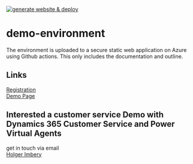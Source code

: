 [![generate website & deploy](https://github.com/the-cognitiveservices-ninja/demo-environment/actions/workflows/main.yml/badge.svg)](https://github.com/the-cognitiveservices-ninja/demo-environment/actions/workflows/main.yml)

# demo-environment
The environment is uploaded to a secure static web application on Azure using Github actions. This only includes the documentation and outline.

## Links
[Registration](https://www.nttdemo.de/register)   
[Demo Page](https://www.nttdemo.de)


## Interested a customer service Demo with Dynamics 365 Customer Service and Power Virtual Agents
get in touch via email  
[Holger Imbery](mailto:holger.imbery@global.ntt?subject=[GitHub]%20PVA%20DEMO%20Request)   



